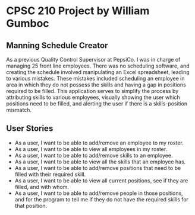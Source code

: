 # CPSC 210 Project by William Gumboc

## Manning Schedule Creator

As a previous Quality Control Supervisor at PepsiCo. I was in charge of managing 25 front line employees. There was no 
scheduling software, and creating the schedule involved manipulating an Excel spreadsheet, leading to various mistakes. 
These mistakes included scheduling an employee in area in which they do not possess the skills and having a gap
in positions required to be filled. This application serves to simplify the process by attributing skills to various 
employees, visually showing the user which positions need to be filled, and alerting the user if there is a 
skills-position mismatch.

## User Stories

- As a user, I want to be able to add/remove an employee to my roster.
- As a user, I want to be able to view all employees in my roster.
- As a user, I want to be able to add/remove skills to an employee.
- As a user, I want to be able to view all the skills that an employee has.
- As a user, I want to be able to add/remove positions that need to be filled with their required skill. 
- As a user, I want to be able to view all current positions, see if they are filled, and with whom.
- As a user, I want to be able to add/remove people in those positions, and for the program to tell 
me if they do not have the required skills for that position. 


